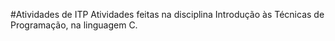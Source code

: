#Atividades de ITP
Atividades feitas na disciplina Introdução às Técnicas de Programação, na linguagem C.
